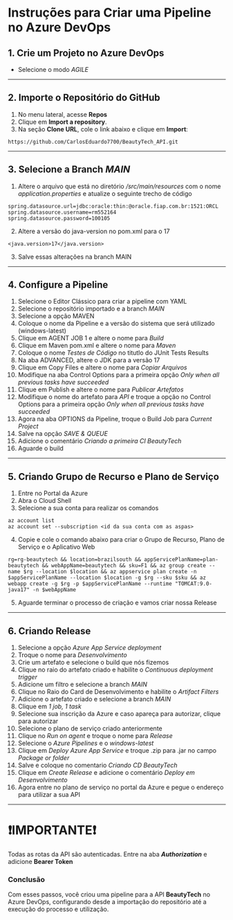 # Instruções para Criar uma Pipeline no Azure DevOps

## 1. Crie um Projeto no Azure DevOps
- Selecione o modo *AGILE*


---


## 2. Importe o Repositório do GitHub  
1. No menu lateral, acesse **Repos**  
2. Clique em **Import a repository**.  
3. Na seção **Clone URL**, cole o link abaixo e clique em **Import**:  
```
https://github.com/CarlosEduardo7700/BeautyTech_API.git
```


---


## 3. Selecione a Branch *MAIN*
1. Altere o arquivo que está no diretório */src/main/resources* com o nome *application.properties* e atualize o seguinte trecho de código
```
spring.datasource.url=jdbc:oracle:thin:@oracle.fiap.com.br:1521:ORCL
spring.datasource.username=rm552164
spring.datasource.password=100105
```
2. Altere a versão do java-version no pom.xml para o 17
```
<java.version>17</java.version>
```
3. Salve essas alterações na branch MAIN


---


## 4. Configure a Pipeline  
1. Selecione o Editor Clássico para criar a pipeline com YAML
2. Selecione o repositório importado e a branch *MAIN*
3. Selecione a opção MAVEN
4. Coloque o nome da Pipeline e a versão do sistema que será utilizado (windows-latest)
5. Clique em AGENT JOB 1 e altere o nome para *Build*
6. Clique em Maven pom.xml e altere o nome para *Maven*
7. Coloque o nome *Testes de Código* no titutlo do JUnit Tests Results
8. Na aba ADVANCED, altere o JDK para a versão 17
9. Clique em Copy Files e altere o nome para *Copiar Arquivos*
10. Modifique na aba Control Options para a primeira opção *Only when all previous tasks have succeeded*
11. Clique em Publish e altere o nome para *Publicar Artefatos*
12. Modifique o nome do artefato para *API* e troque a opção no Control Options para a primeira opção *Only when all previous tasks have succeeded*
13. Agora na aba OPTIONS da Pipeline, troque o Build Job para *Current Project*
14. Salve na opção *SAVE & QUEUE*
15. Adicione o comentário *Criando a primeira CI BeautyTech*
16. Aguarde o build


---


## 5. Criando Grupo de Recurso e Plano de Serviço
1. Entre no Portal da Azure
2. Abra o Cloud Shell
3. Selecione a sua conta para realizar os comandos
```
az account list
az account set --subscription <id da sua conta com as aspas>
```
4. Copie e cole o comando abaixo para criar o Grupo de Recurso, Plano de Serviço e o Aplicativo Web
```
rg=rg-beautytech && location=brazilsouth && appServicePlanName=plan-beautytech && webAppName=beautytech && sku=F1 && az group create --name $rg --location $location && az appservice plan create -n $appServicePlanName --location $location -g $rg --sku $sku && az webapp create -g $rg -p $appServicePlanName --runtime "TOMCAT:9.0-java17" -n $webAppName
```
5. Aguarde terminar o processo de criação e vamos criar nossa Release


---


## 6. Criando Release
1. Selecione a opção *Azure App Service deployment*
2. Troque o nome para *Desenvolvimento*
3. Crie um artefato e selecione o build que nós fizemos
4. Clique no raio do artefato criado e habilite o *Continuous deployment trigger*
5. Adicione um filtro e selecione a branch *MAIN*
6. Clique no Raio do Card de Desenvolvimento e habilite o *Artifact Filters*
7. Adicione o artefato criado e selecione a branch *MAIN*
8. Clique em *1 job, 1 task*
9. Selecione sua inscrição da Azure e caso apareça para autorizar, clique para autorizar
10. Selecione o plano de serviço criado anteriormente
11. Clique no *Run on agent* e troque o nome para *Release*
12. Selecione o *Azure Pipelines* e o *windows-latest*
13. Clique em *Deploy Azure App Service* e troque .zip para .jar no campo *Package or folder*
14. Salve e coloque no comentario *Criando CD BeautyTech*
15. Clique em *Create Release* e adicione o comentário *Deploy em Desenvolvimento*
16. Agora entre no plano de serviço no portal da Azure e pegue o endereço para utilizar a sua API


---

# ❗IMPORTANTE❗
Todas as rotas da API são autenticadas. Entre na aba ***Authorization*** e adicione **Bearer Token**

### Conclusão
Com esses passos, você criou uma pipeline para a API **BeautyTech** no Azure DevOps, configurando desde a importação do repositório até a execução do processo e utilização.
